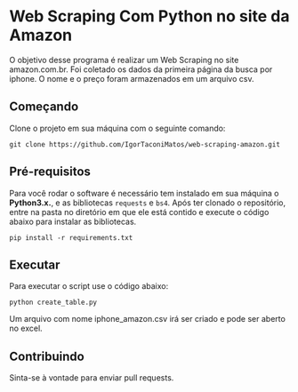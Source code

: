 # Web Scraping Com Python no site da Amazon
O objetivo desse programa é realizar um Web Scraping no site amazon.com.br.
Foi coletado os dados da primeira página da busca por iphone. 
O nome e o preço foram armazenados em um arquivo csv.
## Começando
Clone o projeto em sua máquina com o seguinte comando:
```
git clone https://github.com/IgorTaconiMatos/web-scraping-amazon.git
```
## Pré-requisitos
Para você rodar o software é necessário tem instalado em sua máquina o __Python3.x.__, e as bibliotecas 
`requests` e `bs4`.
Após ter clonado o repositório, entre na pasta no diretório em que ele está contido e execute o código abaixo para instalar as bibliotecas.
```
pip install -r requirements.txt
```
## Executar
Para executar o script use o código abaixo:
```
python create_table.py
```
Um arquivo com nome iphone_amazon.csv irá ser criado e pode ser aberto no excel.
## Contribuindo
Sinta-se à vontade para enviar pull requests.
